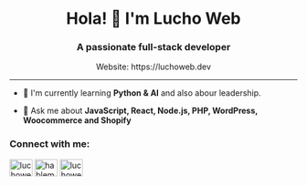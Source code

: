 <h1 align="center">Hola! 👋 I'm Lucho Web</h1>
<h3 align="center">A passionate full-stack developer</h3>
<p align="center">Website: https://luchoweb.dev</p>

<hr />

- 🌱 I'm currently learning **Python & AI** and also abour leadership.

- 💬 Ask me about **JavaScript, React, Node.js, PHP, WordPress, Woocommerce and Shopify**

<h3 align="left">Connect with me:</h3>
<p align="left">
<a href="https://linkedin.com/in/luchowebdev" target="blank"><img align="center" src="https://raw.githubusercontent.com/rahuldkjain/github-profile-readme-generator/master/src/images/icons/Social/linked-in-alt.svg" alt="luchowebdev" height="30" width="40" /></a>
<a href="https://www.youtube.com/c/hablemosdecodigo" target="blank"><img align="center" src="https://raw.githubusercontent.com/rahuldkjain/github-profile-readme-generator/master/src/images/icons/Social/youtube.svg" alt="hablemosdecodigo" height="30" width="40" /></a>
<a href="https://www.hackerrank.com/luchoweb" target="blank"><img align="center" src="https://raw.githubusercontent.com/rahuldkjain/github-profile-readme-generator/master/src/images/icons/Social/hackerrank.svg" alt="luchoweb" height="30" width="40" /></a>
</p>
